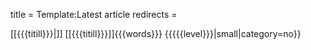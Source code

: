 title = Template:Latest article
redirects =
>>>>

<div>
[[{{{titill}}}|<span class="div frontpage-box-image" style="background-image:url({{fullurl:Special:Redirect/file/File:{{{mynd}}}|width=300}})"></span>]]
<span class="latest-articles-title">[[{{{titill}}}]]</span><span class="latest-articles-description">{{{words}}} {{{{{level}}}|small|category=no}}</span>
</div>